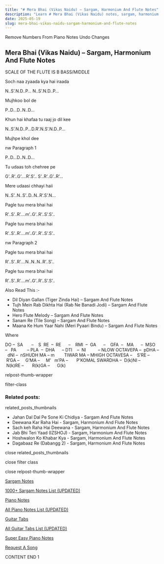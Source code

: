 ```yaml
---
title: "# Mera Bhai (Vikas Naidu) – Sargam, Harmonium And Flute Notes"
description: "Learn # Mera Bhai (Vikas Naidu) notes, sargam, harmonium notations and flute notes. Easy step-by-step tutorial for beginners."
date: 2025-05-19
slug: mera-bhai-vikas-naidu-sargam-harmonium-and-flute-notes
---
```


Remove Numbers From Piano Notes
Undo Changes



## Mera Bhai (Vikas Naidu) – Sargam, Harmonium And Flute Notes



SCALE OF THE FLUTE IS B BASS/MIDDLE



Soch naa zyaada kya hai iraada



N..S’.N.D..P… N..S’.N.D..P…



Mujhkoo bol de



P..D…D..N..D…



Khun hai khafaa tu raaj jo dil kee



N..S’.N.D..P…D.R’.N.S’.N.D..P…



Mujhpe khol dee



nw Paragraph 1

P..D…D..N..D…



Tu udaas toh chehree pe



G’..R’..G’….R’.S’.. S’..R’..G’..R’…



Mere udaasi chhayi haii



N..S’..N..S’..D..N..R’.S’.N…



Pagle tuu mera bhai hai



R’..S’..R’….m’..G’..R’..S’.S’..



Pagle tuu mera bhai hai



R’..S’..R’….m’..G’..R’..S’.S’..

nw Paragraph 2



Pagle tuu mera bhai hai



R’..S’..R’….N..N..N..R’..S’..



Pagle tuu mera bhai hai



R’..S’..R’….m’..G’..R’..S’.S’..



Also Read This :-



* Dil Diyan Gallan (Tiger Zinda Hai) – Sargam And Flute Notes
* Tujh Mein Rab Dikhta Hai (Rab Ne Banadi Jodi) – Sargam And Flute Notes
* Hero Flute Melody – Sargam And Flute Notes
* Sanam Re (Tile Song) – Sargam And Flute Notes
* Maana Ke Hum Yaar Nahi (Meri Pyaari Bindu) – Sargam And Flute Notes



Where



DO –  SA       –    S  RE  –  RE      –    RMI  –  GA      –    GFA  –   MA      –  MSO  –   PA         – PLA  –  DHA      – DTI    –  NI          – NLOW OCTAVEPA –  pDHA –  dNI –  nSHUDH MA – m        TIWAR MA – MHIGH OCTAVESA –    S’RE –     R’GA –     G’MA –     M’   m’PA –       P’KOMAL SWARDHA –  D(k)NI –       N(k)RE –       R(k)GA –      G(k)



relpost-thumb-wrapper

filter-class

### Related posts:

related_posts_thumbnails

* Jahan Dal Dal Pe Sone Ki Chidiya - Sargam And Flute Notes
* Deewana Kar Raha Hai - Sargam, Harmonium And Flute Notes
* Sach keh Raha Hai Deewana - Sargam, Harmonium And Flute Notes
* Jab Bhi Teri Yaad (IZSHOJ) - Sargam, Harmonium And Flute Notes
* Hoshwalon Ko Khabar Kya - Sargam, Harmonium And Flute Notes
* Dagabaaz Re (Dabangg 2) - Sargam, Harmonium And Flute Notes

close related_posts_thumbnails

close filter class

close relpost-thumb-wrapper

[Sargam Notes](https://www.notationsworld.com/sargam-notes.html)

[1000+ Sargam Notes List (UPDATED)](https://www.notationsworld.com/all-songs-list-sargam-notes.html)

[Piano Notes](https://www.notationsworld.com/piano-notes.html)

[All Piano Notes List (UPDATED)](https://www.notationsworld.com/all-songs-list-piano-notes.html)

[Guitar Tabs](https://www.notationsworld.com/guitar-tabs.html)

[All Guitar Tabs List (UPDATED)](https://www.notationsworld.com/all-songs-list-guitar-tabs.html)

[Super Easy Piano Notes](https://studywall.in/)

[Request A Song](https://www.notationsworld.com/request-a-song.html)

CONTENT END 1

